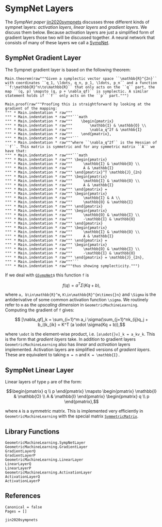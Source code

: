 # SympNet Layers

The *SympNet paper* [jin2020sympnets](@cite) discusses three different kinds of sympnet layers: *activation layers*, *linear layers* and *gradient layers*. We discuss them below. Because activation layers are just a simplified form of gradient layers those two will be discussed together. A neural network that consists of many of these layers we call a [SympNet](@ref "SympNet Architecture").

## SympNet Gradient Layer

The Sympnet gradient layer is based on the following theorem: 

```@eval
Main.theorem(raw"""Given a symplectic vector space ``\mathbb{R}^{2n}`` with coordinates ``q_1, \ldots, q_n, p_1, \ldots, p_n`` and a function ``f:\mathbb{R}^n\to\mathbb{R}`` that only acts on the ``q`` part, the map ``(q, p) \mapsto (q, p + \nabla_qf)`` is symplectic. A similar statement holds if ``f`` only acts on the ``p`` part.""")
```

```@eval
Main.proof(raw"""Proofing this is straightforward by looking at the gradient of the mapping:
""" * Main.indentation * raw"""
""" * Main.indentation * raw"""```math
""" * Main.indentation * raw"""    \begin{pmatrix}
""" * Main.indentation * raw"""        \mathbb{I} & \mathbb{O} \\ 
""" * Main.indentation * raw"""        \nabla_q^2f & \mathbb{I}
""" * Main.indentation * raw"""    \end{pmatrix},
""" * Main.indentation * raw"""```
""" * Main.indentation * raw"""where ``\nabla_q^2f`` is the Hessian of ``f``. This matrix is symmetric and for any symmetric matrix ``A`` we have that: 
""" * Main.indentation * raw"""```math
""" * Main.indentation * raw""" \begin{pmatrix}
""" * Main.indentation * raw"""     \mathbb{I} & \mathbb{O} \\ 
""" * Main.indentation * raw"""     A & \mathbb{I}
""" * Main.indentation * raw""" \end{pmatrix}^T \mathbb{J}_{2n} 
""" * Main.indentation * raw""" \begin{pmatrix} 
""" * Main.indentation * raw"""     \mathbb{I} & \mathbb{O} \\ 
""" * Main.indentation * raw"""     A & \mathbb{I} 
""" * Main.indentation * raw""" \end{pmatrix} = 
""" * Main.indentation * raw""" \begin{pmatrix}
""" * Main.indentation * raw"""     \mathbb{I} & A \\ 
""" * Main.indentation * raw"""     \mathbb{O} & \mathbb{I}
""" * Main.indentation * raw""" \end{pmatrix} 
""" * Main.indentation * raw""" \begin{pmatrix} 
""" * Main.indentation * raw"""     \mathbb{O} & \mathbb{I} \\ 
""" * Main.indentation * raw"""     -\mathbb{I} & \mathbb{O} 
""" * Main.indentation * raw""" \end{pmatrix} 
""" * Main.indentation * raw""" \begin{pmatrix}
""" * Main.indentation * raw"""     \mathbb{I} & \mathbb{O} \\ 
""" * Main.indentation * raw"""     A & \mathbb{I}
""" * Main.indentation * raw""" \end{pmatrix} = 
""" * Main.indentation * raw""" \begin{pmatrix}
""" * Main.indentation * raw"""     \mathbb{O} & \mathbb{I} \\ 
""" * Main.indentation * raw"""     -\mathbb{I} & \mathbb{O} 
""" * Main.indentation * raw""" \end{pmatrix} = \mathbb{J}_{2n},
""" * Main.indentation * raw"""```
""" * Main.indentation * raw"""thus showing symplecticity.""")
```

If we deal with [`GSympNet`](@ref)s this function ``f`` is 

```math
    f(q) = a^T \Sigma(Kq + b),
```

where ``a, b\in\mathbb{R}^m``, ``K\in\mathbb{R}^{m\times{}n}`` and ``\Sigma`` is the antiderivative of some common activation function ``\sigma``. We routinely refer to ``m`` as the *upscaling dimension* in `GeometricMachineLearning`. Computing the gradient of ``f`` gives: 

```math
    [\nabla_qf]_k = \sum_{i=1}^m a_i \sigma(\sum_{j=1}^nk_{ij}q_j + b_i)k_{ik} = K^T (a \odot \sigma(Kq + b)),
```

where ``\odot`` is the element-wise product, i.e. ``[a\odot{}v]_k = a_kv_k``. This is the form that *gradient layers* take. In addition to gradient layers `GeometricMachineLearning` also has *linear* and *activation* layers implemented. Activation layers are simplified versions of *gradient layers*. These are equivalent to taking ``m = n`` and ``K = \mathbb{I}.``

## SympNet Linear Layer

Linear layers of type ``p`` are of the form:

```math
\begin{pmatrix} q \\ p \end{pmatrix} \mapsto \begin{pmatrix} \mathbb{I} & \mathbb{O} \\ A & \mathbb{I} \end{pmatrix} \begin{pmatrix} q \\ p \end{pmatrix},
```

where ``A`` is a symmetric matrix. This is implemented very efficiently in `GeometricMachineLearning` with the special matrix [`SymmetricMatrix`](@ref).

## Library Functions

```@docs
GeometricMachineLearning.SympNetLayer
GeometricMachineLearning.GradientLayer
GradientLayerQ
GradientLayerP
GeometricMachineLearning.LinearLayer
LinearLayerQ
LinearLayerP
GeometricMachineLearning.ActivationLayer
ActivationLayerQ
ActivationLayerP
```

## References

```@bibliography
Canonical = false
Pages = []

jin2020sympnets
```